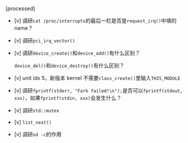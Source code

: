 [processed]

* [v] 调研`cat /proc/interrupts`的最后一栏是否是`request_irq()`中填的 name？

* [v] 调研`pci_irq_vector()`

* [v] 调研`device_create()`和`device_add()`有什么区别？

    `device_del()`和`device_destroy()`有什么区别？

* [v] unit idx 5，新版本 kernel 不需要`class_create()`里输入`THIS_MODULE`

* [v] 调研`fprintf(stderr, "Fork failed!\n");`是否可以`fprintf(stdout, xxx)`，如果`fprintf(stdin, xxx)`会发生什么？

* [v] 调研`std::mutex`

* [v] `list_next()`

* [v] 调研`od -c`的作用
